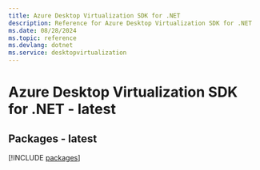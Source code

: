 ```yaml
---
title: Azure Desktop Virtualization SDK for .NET
description: Reference for Azure Desktop Virtualization SDK for .NET
ms.date: 08/28/2024
ms.topic: reference
ms.devlang: dotnet
ms.service: desktopvirtualization
---
```

# Azure Desktop Virtualization SDK for .NET - latest
## Packages - latest
[!INCLUDE [packages](desktop-virtualization-index.md)]